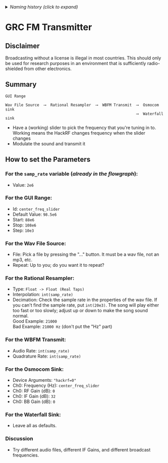 <details><summary><i>Naming history (click to expand)</i></summary>
<pre>
2023 Aug 18: 040_GRC_FM_Transmitter.md
2023 May 22: 030_GNU_Radio_FM_Transmitter.md
2022 Aug 30: 250-GNU-Radio-FM-Transmitter.md
2022 Aug 08: 150-GNU-Radio-FM-Transmitter.md
</pre>
</details>

# GRC FM Transmitter

## Disclaimer

Broadcasting without a license is illegal in most countries. This should only be used for research purposes in an environment that is sufficiently radio-shielded from other electronics.

## Summary

```
GUI Range

Wav File Source  ⟶  Rational Resampler  ⟶  WBFM Transmit  ⟶  Osmocom sink
                                                          ⟶  Waterfall sink
```

- Have a (working) slider to pick the frequency that you're tuning in to. Working means the HackRF changes frequency when the slider changes
- Modulate the sound and transmit it


## How to set the Parameters

### For the `samp_rate` variable (_already in the flowgraph_):

- Value: `2e6`

### For the GUI Range:

- Id: `center_freq_slider`
- Default Value: `98.5e6`
- Start: `88e6`
- Stop: `108e6`
- Step: `10e3`

### For the Wav File Source:

- File: Pick a file by pressing the "..." button. It must be a wav file, not an mp3, etc.
- Repeat: Up to you; do you want it to repeat?

### For the Rational Resampler:

- Type: `Float -> Float (Real Taps)`
- Interpolation: `int(samp_rate)`
- Decimation: Check the sample rate in the properties of the wav file. If you can't find the sample rate, put `int(20e3)`. The song will play either too fast or too slowly; adjust up or down to make the song sound normal.  
  Good Example: `21000`  
  Bad Example: `21000 Hz`  (don't put the "Hz" part)

### For the WBFM Transmit:

- Audio Rate: `int(samp_rate)`
- Quadrature Rate: `int(samp_rate)`

### For the Osmocom Sink:

- Device Arguments: `"hackrf=0"`
- Ch0: Frequency (Hz): `center_freq_slider`
- Ch0: RF Gain (dB): `0`
- Ch0: IF Gain (dB): `32`
- Ch0: BB Gain (dB): `0`

### For the Waterfall Sink:

- Leave all as defaults.

### Discussion

- Try different audio files, different IF Gains, and different broadcast frequencies.
